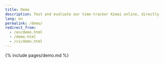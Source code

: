 ```yaml
---
title: Demo
description: Test and evaluate our time-tracker Kimai online, directly from our demo page.
lang: en
permalink: /demo/
redirect_from:
  - /en/demo.html
  - /demo.html
  - /v1/demo.html
---
```


{% include pages/demo.md %}
